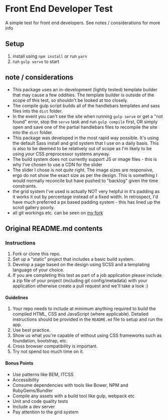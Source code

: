 # Front End Developer Test

A simple test for front end developers. See notes / considerations for more info

## Setup

1. install using `npm install` or run `yarn`
2. run `gulp serve` to start 

## note / considerations

* This package uses an in-development (lightly tested) template builder that may cause a few oddities. The template builder 
is outside of the scope of this test, so shouldn't be looked at too closely.
* The compile gulp script builds all of the handlebars templates and sass files into the `dist` folder.
* In the event you can't see the site when running `gulp serve` or get a "not found" error, stop the `serve` task and run `gulp compile` first, OR 
simply open and save one of the partial handlebars files to recompile the site into the `dist` folder.
* This package was developed in the most rapid way possible. It's using the default Sass install and grid system that I use on a daily basis.
This is also to be deemed to be relatively out of scope as I'm likely to be using _your_ CSS preprocessor systems anyway.
* The build system does not currently support JS or image files - this is why I've chosen to use a CDN for the slider
* The slider I chose is not _quite_ right. The image sizes are responsive, ergo do not show the exact size as per the design. This is
something I would normally reconcile but have pushed to "backlog" given the time constraints.
* the grid system I've used is actually NOT very helpful in it's padding as it works it out by percentage instead of a fixed width. In retrospect,
I'd have much preferred a px based padding system - this has lined up the scroll gallery poorly.
* all git workings etc. can be seen on [my fork](https://github.com/BrenMurrell/fe-test)

## Original README.md contents

### Instructions

1. Fork or clone this repo.
2. Set up a "static" project that includes a basic build system.
3. Develop a page based on the design using SCSS and a templating language of your choice.
4. If you are completing this test as part of a job application please include a zip file of your project (including git config/metadata) with your application otherwise create a pull request and we'll take a look :)

#### Guidelines

1. Your repo needs to include at minimum anything required to build the compiled HTML, CSS and JavaScript (where applicable).
   Detailed instructions should be provided in the `README.md` file to setup and run the app.
2. Use best practice.
3. Show us what you're capable of without using CSS frameworks such as foundation, bootstrap, etc.
4. Cross browser compatibility is important.
5. Try not spend too much time on it.

#### Bonus Points

* Use patterns like BEM, ITCSS
* Accessibility
* Consume dependencies with tools like Bower, NPM and RubyGems/Bundler
* Compile any assets with a build tool like gulp, webpack etc
* Unit and code quality tests
* Include a dev server
* Pay attention to the grid system
